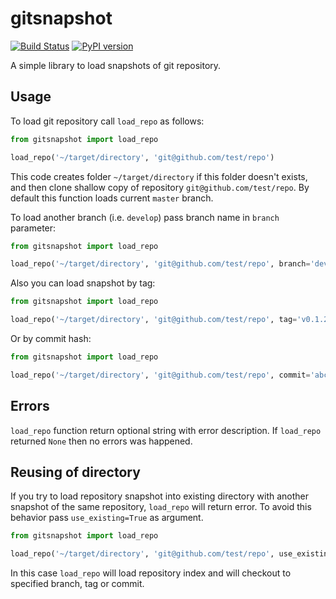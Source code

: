 # gitsnapshot

[![Build Status](https://travis-ci.org/kirillsulim/gitsnapshot.svg?branch=master)](https://travis-ci.org/kirillsulim/gitsnapshot)
[![PyPI version](https://badge.fury.io/py/gitsnapshot.svg)](https://badge.fury.io/py/gitsnapshot)

A simple library to load snapshots of git repository.

## Usage

To load git repository call `load_repo` as follows:

```python
from gitsnapshot import load_repo

load_repo('~/target/directory', 'git@github.com/test/repo')
```

This code creates folder `~/target/directory` if this folder doesn't exists, and then
clone shallow copy of repository `git@github.com/test/repo`. 
By default this function loads current `master` branch.

To load another branch (i.e. `develop`) pass branch name in `branch` parameter:

```python
from gitsnapshot import load_repo

load_repo('~/target/directory', 'git@github.com/test/repo', branch='develop')
``` 

Also you can load snapshot by tag:

```python
from gitsnapshot import load_repo

load_repo('~/target/directory', 'git@github.com/test/repo', tag='v0.1.2')
```

Or by commit hash:

```python
from gitsnapshot import load_repo

load_repo('~/target/directory', 'git@github.com/test/repo', commit='abcdef')
```

## Errors

`load_repo` function return optional string with error description.
If `load_repo` returned `None` then no errors was happened.

## Reusing of directory

If you try to load repository snapshot into existing directory with another snapshot 
of the same repository, `load_repo` will return error. 
To avoid this behavior pass `use_existing=True` as argument.

```python
from gitsnapshot import load_repo

load_repo('~/target/directory', 'git@github.com/test/repo', use_existing=True)
```

In this case `load_repo` will load repository index and will checkout to specified 
branch, tag or commit.
